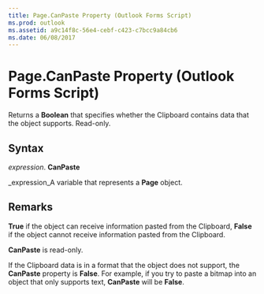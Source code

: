 ```yaml
---
title: Page.CanPaste Property (Outlook Forms Script)
ms.prod: outlook
ms.assetid: a9c14f8c-56e4-cebf-c423-c7bcc9a84cb6
ms.date: 06/08/2017
---
```



# Page.CanPaste Property (Outlook Forms Script)

Returns a **Boolean** that specifies whether the Clipboard contains data that the object supports. Read-only.


## Syntax

 _expression_. **CanPaste**

 _expression_A variable that represents a **Page** object.


## Remarks

 **True** if the object can receive information pasted from the Clipboard, **False** if the object cannot receive information pasted from the Clipboard.

 **CanPaste** is read-only.

If the Clipboard data is in a format that the object does not support, the **CanPaste** property is **False**. For example, if you try to paste a bitmap into an object that only supports text, **CanPaste** will be **False**.


